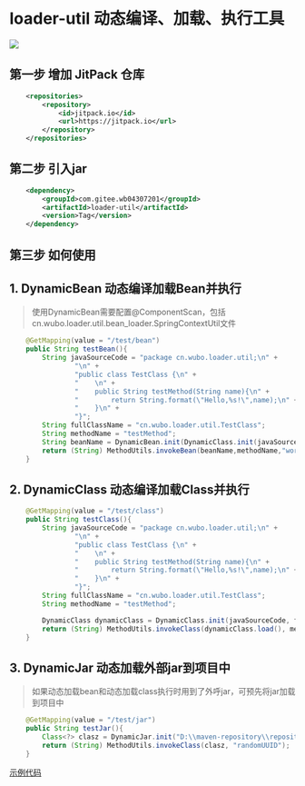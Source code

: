 # loader-util 动态编译、加载、执行工具

[![](https://jitpack.io/v/com.gitee.wb04307201/loader-util.svg)](https://jitpack.io/#com.gitee.wb04307201/loader-util)

## 第一步 增加 JitPack 仓库
```xml
    <repositories>
        <repository>
            <id>jitpack.io</id>
            <url>https://jitpack.io</url>
        </repository>
    </repositories>
```

## 第二步 引入jar
```xml
	<dependency>
	    <groupId>com.gitee.wb04307201</groupId>
	    <artifactId>loader-util</artifactId>
	    <version>Tag</version>
	</dependency>
```

## 第三步 如何使用
## 1. DynamicBean 动态编译加载Bean并执行

> 使用DynamicBean需要配置@ComponentScan，包括cn.wubo.loader.util.bean_loader.SpringContextUtil文件

```java
    @GetMapping(value = "/test/bean")
    public String testBean(){
        String javaSourceCode = "package cn.wubo.loader.util;\n" +
                "\n" +
                "public class TestClass {\n" +
                "    \n" +
                "    public String testMethod(String name){\n" +
                "        return String.format(\"Hello,%s!\",name);\n" +
                "    }\n" +
                "}";
        String fullClassName = "cn.wubo.loader.util.TestClass";
        String methodName = "testMethod";
        String beanName = DynamicBean.init(DynamicClass.init(javaSourceCode,fullClassName)).load();
        return (String) MethodUtils.invokeBean(beanName,methodName,"world");
    }
```

## 2. DynamicClass 动态编译加载Class并执行
```java
    @GetMapping(value = "/test/class")
    public String testClass(){
        String javaSourceCode = "package cn.wubo.loader.util;\n" +
                "\n" +
                "public class TestClass {\n" +
                "    \n" +
                "    public String testMethod(String name){\n" +
                "        return String.format(\"Hello,%s!\",name);\n" +
                "    }\n" +
                "}";
        String fullClassName = "cn.wubo.loader.util.TestClass";
        String methodName = "testMethod";

        DynamicClass dynamicClass = DynamicClass.init(javaSourceCode, fullClassName).compiler();
        return (String) MethodUtils.invokeClass(dynamicClass.load(), methodName, "world");
    }
```

## 3. DynamicJar 动态加载外部jar到项目中
> 如果动态加载bean和动态加载class执行时用到了外呼jar，可预先将jar加载到项目中
```java
    @GetMapping(value = "/test/jar")
    public String testJar(){
        Class<?> clasz = DynamicJar.init("D:\\maven-repository\\repository\\cn\\hutool\\hutool-all\\5.3.2\\hutool-all-5.3.2.jar").load("cn.hutool.core.util.IdUtil");
        return (String) MethodUtils.invokeClass(clasz, "randomUUID");
    }
```

[示例代码](https://gitee.com/wb04307201/loader-util-test)
